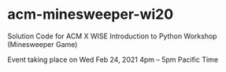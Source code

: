 # acm-minesweeper-wi20
Solution Code for ACM X WISE Introduction to Python Workshop (Minesweeper Game)

Event taking place on Wed Feb 24, 2021 4pm – 5pm Pacific Time
